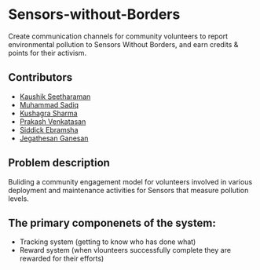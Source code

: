 # Sensors-without-Borders

Create communication channels for community volunteers to report environmental pollution to Sensors Without Borders, and earn credits & points for their activism. 

## Contributors

* [Kaushik Seetharaman](https://github.com/keeppostmekaushik)
* [Muhammad Sadiq](https://github.com/mdsadiq)
* [Kushagra Sharma](https://github.com/kushagra8888)
* [Prakash Venkatasan](https://github.com/prakash14india)
* [Siddick Ebramsha](https://github.com/siddick)
* [Jegathesan Ganesan](https://github.com/jegganesan)

## Problem description

Buliding a community engagement model for volunteers involved in various deployment and maintenance activities for Sensors that measure pollution levels. 

## The primary componenets of the system:

* Tracking system (getting to know who has done what)
* Reward system (when vlounteers successfully complete they are rewarded for their efforts)
